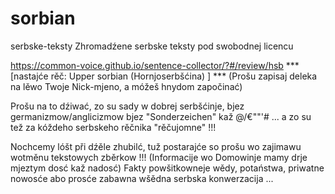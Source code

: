 # sorbian

serbske-teksty
Zhromadźene serbske teksty pod swobodnej licencu

https://common-voice.github.io/sentence-collector/?#/review/hsb *** [nastajće rěč: Upper sorbian (Hornjoserbšćina) ] *** (Prošu zapisaj deleka na lěwo Twoje Nick-mjeno, a móžeš hnydom započinać)

Prošu na to dźiwać, zo su sady w dobrej serbšćinje, bjez germanizmow/anglicizmow bjez "Sonderzeichen" kaž @/€""'# ... a zo su tež za kóždeho serbskeho rěčnika "rěčujomne" !!!

Nochcemy lóšt při dźěle zhubilć, tuž postarajće so prošu wo zajimawu wotměnu tekstowych zběrkow !!! (Informacije wo Domowinje mamy drje mjeztym dosć kaž nadosć) Fakty powšitkowneje wědy, potaństwa, priwatne nowosće abo prosće zabawna wšědna serbska konwerzacija ...
